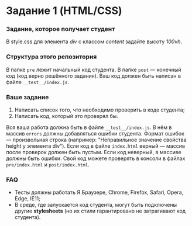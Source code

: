 # Задание 1 (HTML/CSS)

### Задание, которое получает студент

В style.css для элемента *div* с классом *content* задайте высоту *100vh*.

### Структура этого репозитория

В папке `pre` лежит начальный код студента. В папке `post` — конечный код (код верно решённого задания). Ваш код должен быть написан в файле `__test__/index.js`.

### Ваше задание

1. Написать список того, что необходимо проверить в коде студента;
2. Написать код, который это проверял бы.

Вся ваша работа должна быть в файле `__test__/index.js`. В нём в массив `errors` должны добавляться ошибки студента. Формат ошибок — произвольная строка (например: "Неправильное значение свойства height у элемента div"). Если код в файле `index.html` верный — массив после проверок должен быть пустым. Если код неверный, в массиве должны быть ошибки. Свой код можете проверять в консоли в файлах `pre/index.html` и `post/index.html`.

### FAQ

* Тесты должны работать Я.Браузере, Chrome, Firefox, Safari, Opera, Edge, IE11;
* В среде, где запускается код студента, могут быть подключены другие **stylesheets** (но их стили гарантировано не затрагивают код студента).